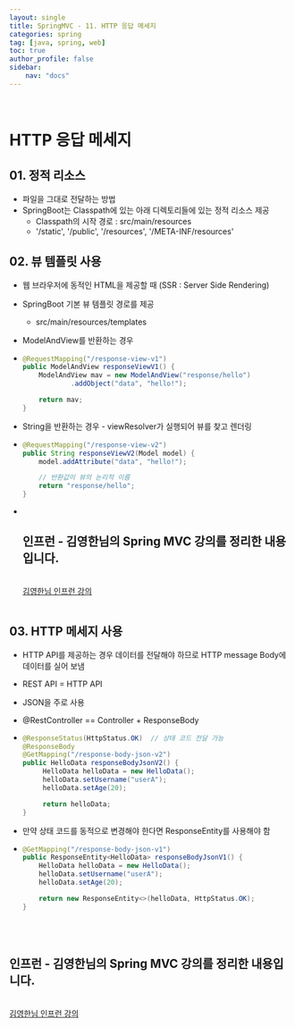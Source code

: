 ```yaml
---
layout: single
title: SpringMVC - 11. HTTP 응답 메세지
categories: spring
tag: [java, spring, web]
toc: true 
author_profile: false
sidebar:
    nav: "docs"
---
```


<br/>

# HTTP 응답 메세지

## 01. 정적 리소스

- 파일을 그대로 전달하는 방법
- SpringBoot는 Classpath에 있는 아래 디렉토리들에 있는 정적 리소스 제공
  - Classpath의 시작 경로 : src/main/resources
  - '/static', '/public', '/resources', '/META-INF/resources'


## 02. 뷰 템플릿 사용

- 웹 브라우저에 동적인 HTML을 제공할 때  (SSR : Server Side Rendering)

- SpringBoot 기본 뷰 템플릿 경로를 제공

  - src/main/resources/templates

- ModelAndView를 반환하는 경우

- ```java
  @RequestMapping("/response-view-v1")
  public ModelAndView responseViewV1() {
      ModelAndView mav = new ModelAndView("response/hello")
              .addObject("data", "hello!");
  
      return mav;
  }
  ```

- String을 반환하는 경우 - viewResolver가 실행되어 뷰를 찾고 렌더링

- ```java
  @RequestMapping("/response-view-v2")
  public String responseViewV2(Model model) {
      model.addAttribute("data", "hello!");
  
      // 반환값이 뷰의 논리적 이름
      return "response/hello";
  }
  ```

- <div class='notice--warning'>
      <br/>
      <h2>
         인프런 - 김영한님의 <strong>Spring MVC 강의</strong>를 정리한 내용입니다. <br/> 
      </h2><br/>
      <a href="https://www.inflearn.com/course/%EC%8A%A4%ED%94%84%EB%A7%81-mvc-1/dashboard" class="btn btn--info">김영한님 인프런 강의</a><br/>
      <br/>
  </div>

## 03. HTTP 메세지 사용

- HTTP API를 제공하는 경우 데이터를 전달해야 하므로 HTTP message Body에 데이터를 실어 보냄

- REST API = HTTP API

- JSON을 주로 사용

- @RestController == Controller + ResponseBody

- ```java
  @ResponseStatus(HttpStatus.OK)  // 상태 코드 전달 가능
  @ResponseBody
  @GetMapping("/response-body-json-v2")
  public HelloData responseBodyJsonV2() {
       HelloData helloData = new HelloData();
       helloData.setUsername("userA");
       helloData.setAge(20);
  
       return helloData;
  }
  ```

- 만약 상태 코드를 동적으로 변경해야 한다면 ResponseEntity를 사용해야 함

- ```java
  @GetMapping("/response-body-json-v1")
  public ResponseEntity<HelloData> responseBodyJsonV1() {
      HelloData helloData = new HelloData();
      helloData.setUsername("userA");
      helloData.setAge(20);
  
      return new ResponseEntity<>(helloData, HttpStatus.OK);
  }
  ```

<br/>


<div class='notice--warning'>
    <br/>
    <h2>
       인프런 - 김영한님의 <strong>Spring MVC 강의</strong>를 정리한 내용입니다. <br/> 
    </h2><br/>
    <a href="https://www.inflearn.com/course/%EC%8A%A4%ED%94%84%EB%A7%81-mvc-1/dashboard" class="btn btn--info">김영한님 인프런 강의</a><br/>
    <br/>
</div>
